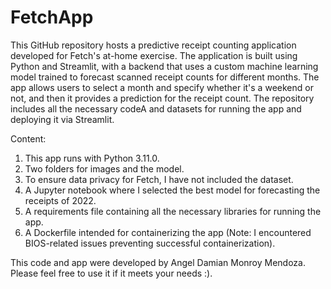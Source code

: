 # FetchApp
This GitHub repository hosts a predictive receipt counting application developed for Fetch's at-home exercise. The application is built using Python and Streamlit, with a backend that uses a custom machine learning model trained to forecast scanned receipt counts for different months. The app allows users to select a month and specify whether it's a weekend or not, and then it provides a prediction for the receipt count. The repository includes all the necessary codeA and datasets for running the app and deploying it via Streamlit.

Content:

1. This app runs with Python 3.11.0.
2. Two folders for images and the model.
3. To ensure data privacy for Fetch, I have not included the dataset.
4. A Jupyter notebook where I selected the best model for forecasting the receipts of 2022.
5. A requirements file containing all the necessary libraries for running the app.
6. A Dockerfile intended for containerizing the app (Note: I encountered BIOS-related issues preventing successful containerization).

 This code and app were developed by Angel Damian Monroy Mendoza. Please feel free to use it if it meets your needs :).
